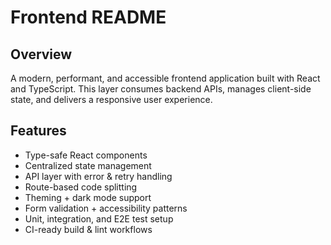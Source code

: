 # Frontend README

## Overview
A modern, performant, and accessible frontend application built with React and TypeScript. This layer consumes backend APIs, manages client-side state, and delivers a responsive user experience.

## Features
- Type-safe React components
- Centralized state management
- API layer with error & retry handling
- Route-based code splitting
- Theming + dark mode support
- Form validation + accessibility patterns
- Unit, integration, and E2E test setup
- CI-ready build & lint workflows